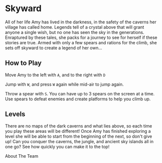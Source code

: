 # Skyward

All of her life Amy has lived in the darkness, in the safety of the caverns her village has called home. Legends tell of a crystal above that will grant anyone a single wish, but no one has seen the sky in the generations. Enraptured by these tales, she packs for a journey to see for herself if these stories are true. Armed with only a few spears and rations for the climb, she sets off skyward to create a legend of her own...

## How to Play

Move Amy to the left with  `A`, and to the right with  `D`

Jump with  `W`, and press  `W`  again while mid-air to jump again.

Throw a spear with  `S`. You can have up to 3 spears on the screen at a time. Use spears to defeat enemies and create platforms to help you climb up.

## Levels

There are no maps of the dark caverns and what lies above, so each time you play these areas will be different! Once Amy has finished exploring a level she will be able to start from the beginning of the next, so don't give up! Can you conquer the caverns, the jungle, and ancient sky islands all in one go? See how quickly you can make it to the top!

About The Team
